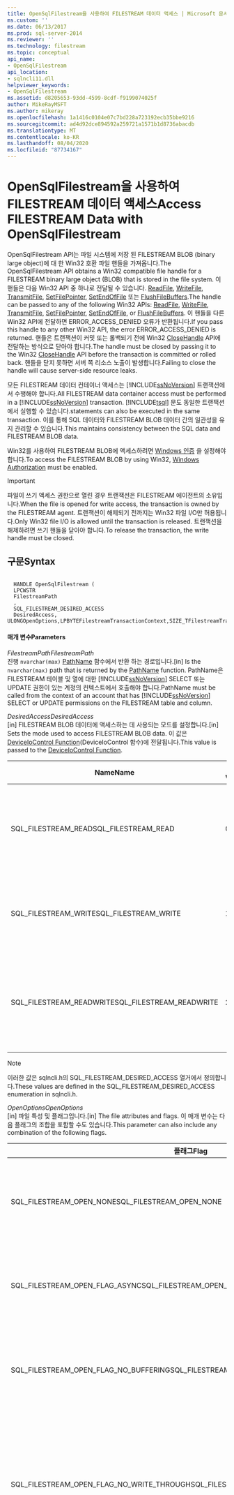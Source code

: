 ```yaml
---
title: OpenSqlFilestream을 사용하여 FILESTREAM 데이터 액세스 | Microsoft 문서
ms.custom: ''
ms.date: 06/13/2017
ms.prod: sql-server-2014
ms.reviewer: ''
ms.technology: filestream
ms.topic: conceptual
api_name:
- OpenSqlFilestream
api_location:
- sqlncli11.dll
helpviewer_keywords:
- OpenSqlFilestream
ms.assetid: d8205653-93dd-4599-8cdf-f9199074025f
author: MikeRayMSFT
ms.author: mikeray
ms.openlocfilehash: 1a1416c0104e07c7bd228a723192ecb35bbe9216
ms.sourcegitcommit: ad4d92dce894592a259721a1571b1d8736abacdb
ms.translationtype: MT
ms.contentlocale: ko-KR
ms.lasthandoff: 08/04/2020
ms.locfileid: "87734167"
---
```

# <a name="access-filestream-data-with-opensqlfilestream"></a><span data-ttu-id="c70cb-102">OpenSqlFilestream을 사용하여 FILESTREAM 데이터 액세스</span><span class="sxs-lookup"><span data-stu-id="c70cb-102">Access FILESTREAM Data with OpenSqlFilestream</span></span>
  <span data-ttu-id="c70cb-103">OpenSqlFilestream API는 파일 시스템에 저장 된 FILESTREAM BLOB (binary large object)에 대 한 Win32 호환 파일 핸들을 가져옵니다.</span><span class="sxs-lookup"><span data-stu-id="c70cb-103">The OpenSqlFilestream API obtains a Win32 compatible file handle for a FILESTREAM binary large object (BLOB) that is stored in the file system.</span></span> <span data-ttu-id="c70cb-104">이 핸들은 다음 Win32 API 중 하나로 전달될 수 있습니다. [ReadFile](https://go.microsoft.com/fwlink/?LinkId=86422), [WriteFile](https://go.microsoft.com/fwlink/?LinkId=86423), [TransmitFile](https://go.microsoft.com/fwlink/?LinkId=86424), [SetFilePointer](https://go.microsoft.com/fwlink/?LinkId=86425), [SetEndOfFile](https://go.microsoft.com/fwlink/?LinkId=86426) 또는 [FlushFileBuffers](https://go.microsoft.com/fwlink/?LinkId=86427).</span><span class="sxs-lookup"><span data-stu-id="c70cb-104">The handle can be passed to any of the following Win32 APIs: [ReadFile](https://go.microsoft.com/fwlink/?LinkId=86422), [WriteFile](https://go.microsoft.com/fwlink/?LinkId=86423), [TransmitFile](https://go.microsoft.com/fwlink/?LinkId=86424), [SetFilePointer](https://go.microsoft.com/fwlink/?LinkId=86425), [SetEndOfFile](https://go.microsoft.com/fwlink/?LinkId=86426), or [FlushFileBuffers](https://go.microsoft.com/fwlink/?LinkId=86427).</span></span> <span data-ttu-id="c70cb-105">이 핸들을 다른 Win32 API에 전달하면 ERROR_ACCESS_DENIED 오류가 반환됩니다.</span><span class="sxs-lookup"><span data-stu-id="c70cb-105">If you pass this handle to any other Win32 API, the error ERROR_ACCESS_DENIED is returned.</span></span> <span data-ttu-id="c70cb-106">핸들은 트랜잭션이 커밋 또는 롤백되기 전에 Win32 [CloseHandle](https://go.microsoft.com/fwlink/?LinkId=86428) API에 전달하는 방식으로 닫아야 합니다.</span><span class="sxs-lookup"><span data-stu-id="c70cb-106">The handle must be closed by passing it to the Win32 [CloseHandle](https://go.microsoft.com/fwlink/?LinkId=86428) API before the transaction is committed or rolled back.</span></span> <span data-ttu-id="c70cb-107">핸들을 닫지 못하면 서버 쪽 리소스 노출이 발생합니다.</span><span class="sxs-lookup"><span data-stu-id="c70cb-107">Failing to close the handle will cause server-side resource leaks.</span></span>  
  
 <span data-ttu-id="c70cb-108">모든 FILESTREAM 데이터 컨테이너 액세스는 [!INCLUDE[ssNoVersion](../../includes/ssnoversion-md.md)] 트랜잭션에서 수행해야 합니다.</span><span class="sxs-lookup"><span data-stu-id="c70cb-108">All FILESTREAM data container access must be performed in a [!INCLUDE[ssNoVersion](../../includes/ssnoversion-md.md)] transaction.</span></span> [!INCLUDE[tsql](../../includes/tsql-md.md)] <span data-ttu-id="c70cb-109">문도 동일한 트랜잭션에서 실행할 수 있습니다.</span><span class="sxs-lookup"><span data-stu-id="c70cb-109">statements can also be executed in the same transaction.</span></span> <span data-ttu-id="c70cb-110">이를 통해 SQL 데이터와 FILESTREAM BLOB 데이터 간의 일관성을 유지 관리할 수 있습니다.</span><span class="sxs-lookup"><span data-stu-id="c70cb-110">This maintains consistency between the SQL data and FILESTREAM BLOB data.</span></span>  
  
 <span data-ttu-id="c70cb-111">Win32를 사용하여 FILESTREAM BLOB에 액세스하려면 [Windows 인증](../security/choose-an-authentication-mode.md) 을 설정해야 합니다.</span><span class="sxs-lookup"><span data-stu-id="c70cb-111">To access the FILESTREAM BLOB by using Win32, [Windows Authorization](../security/choose-an-authentication-mode.md) must be enabled.</span></span>  
  
> [!IMPORTANT]  
>  <span data-ttu-id="c70cb-112">파일이 쓰기 액세스 권한으로 열린 경우 트랜잭션은 FILESTREAM 에이전트의 소유입니다.</span><span class="sxs-lookup"><span data-stu-id="c70cb-112">When the file is opened for write access, the transaction is owned by the FILESTREAM agent.</span></span> <span data-ttu-id="c70cb-113">트랜잭션이 해제되기 전까지는 Win32 파일 I/O만 허용됩니다.</span><span class="sxs-lookup"><span data-stu-id="c70cb-113">Only Win32 file I/O is allowed until the transaction is released.</span></span> <span data-ttu-id="c70cb-114">트랜잭션을 해제하려면 쓰기 핸들을 닫아야 합니다.</span><span class="sxs-lookup"><span data-stu-id="c70cb-114">To release the transaction, the write handle must be closed.</span></span>  
  
## <a name="syntax"></a><span data-ttu-id="c70cb-115">구문</span><span class="sxs-lookup"><span data-stu-id="c70cb-115">Syntax</span></span>  
  
```  
  
  HANDLE OpenSqlFilestream (  
  LPCWSTR  
  FilestreamPath  
  ,  
  SQL_FILESTREAM_DESIRED_ACCESS  
  DesiredAccess,  
ULONGOpenOptions,LPBYTEFilestreamTransactionContext,SIZE_TFilestreamTransactionContextLength,PLARGE_INTEGERAllocationSize);  
```  
  
#### <a name="parameters"></a><span data-ttu-id="c70cb-116">매개 변수</span><span class="sxs-lookup"><span data-stu-id="c70cb-116">Parameters</span></span>  
 <span data-ttu-id="c70cb-117">*FilestreamPath*</span><span class="sxs-lookup"><span data-stu-id="c70cb-117">*FilestreamPath*</span></span>  
 <span data-ttu-id="c70cb-118">진행 `nvarchar(max)` [PathName](/sql/relational-databases/system-functions/pathname-transact-sql) 함수에서 반환 하는 경로입니다.</span><span class="sxs-lookup"><span data-stu-id="c70cb-118">[in] Is the `nvarchar(max)` path that is returned by the [PathName](/sql/relational-databases/system-functions/pathname-transact-sql) function.</span></span> <span data-ttu-id="c70cb-119">PathName은 FILESTREAM 테이블 및 열에 대한 [!INCLUDE[ssNoVersion](../../includes/ssnoversion-md.md)] SELECT 또는 UPDATE 권한이 있는 계정의 컨텍스트에서 호출해야 합니다.</span><span class="sxs-lookup"><span data-stu-id="c70cb-119">PathName must be called from the context of an account that has [!INCLUDE[ssNoVersion](../../includes/ssnoversion-md.md)] SELECT or UPDATE permissions on the FILESTREAM table and column.</span></span>  
  
 <span data-ttu-id="c70cb-120">*DesiredAccess*</span><span class="sxs-lookup"><span data-stu-id="c70cb-120">*DesiredAccess*</span></span>  
 <span data-ttu-id="c70cb-121">[in] FILESTREAM BLOB 데이터에 액세스하는 데 사용되는 모드를 설정합니다.</span><span class="sxs-lookup"><span data-stu-id="c70cb-121">[in] Sets the mode used to access FILESTREAM BLOB data.</span></span> <span data-ttu-id="c70cb-122">이 값은 [DeviceIoControl Function](https://go.microsoft.com/fwlink/?LinkId=105527)(DeviceIoControl 함수)에 전달됩니다.</span><span class="sxs-lookup"><span data-stu-id="c70cb-122">This value is passed to the [DeviceIoControl Function](https://go.microsoft.com/fwlink/?LinkId=105527).</span></span>  
  
|<span data-ttu-id="c70cb-123">Name</span><span class="sxs-lookup"><span data-stu-id="c70cb-123">Name</span></span>|<span data-ttu-id="c70cb-124">값</span><span class="sxs-lookup"><span data-stu-id="c70cb-124">Value</span></span>|<span data-ttu-id="c70cb-125">의미</span><span class="sxs-lookup"><span data-stu-id="c70cb-125">Meaning</span></span>|  
|----------|-----------|-------------|  
|<span data-ttu-id="c70cb-126">SQL_FILESTREAM_READ</span><span class="sxs-lookup"><span data-stu-id="c70cb-126">SQL_FILESTREAM_READ</span></span>|<span data-ttu-id="c70cb-127">0</span><span class="sxs-lookup"><span data-stu-id="c70cb-127">0</span></span>|<span data-ttu-id="c70cb-128">데이터를 파일에서 읽을 수 있습니다.</span><span class="sxs-lookup"><span data-stu-id="c70cb-128">Data can be read from the file.</span></span>|  
|<span data-ttu-id="c70cb-129">SQL_FILESTREAM_WRITE</span><span class="sxs-lookup"><span data-stu-id="c70cb-129">SQL_FILESTREAM_WRITE</span></span>|<span data-ttu-id="c70cb-130">1</span><span class="sxs-lookup"><span data-stu-id="c70cb-130">1</span></span>|<span data-ttu-id="c70cb-131">데이터를 파일에 쓸 수 있습니다.</span><span class="sxs-lookup"><span data-stu-id="c70cb-131">Data can be written to the file.</span></span>|  
|<span data-ttu-id="c70cb-132">SQL_FILESTREAM_READWRITE</span><span class="sxs-lookup"><span data-stu-id="c70cb-132">SQL_FILESTREAM_READWRITE</span></span>|<span data-ttu-id="c70cb-133">2</span><span class="sxs-lookup"><span data-stu-id="c70cb-133">2</span></span>|<span data-ttu-id="c70cb-134">데이터를 파일에서 읽고 쓸 수 있습니다.</span><span class="sxs-lookup"><span data-stu-id="c70cb-134">Data can be read and written from the file.</span></span>|  
  
> [!NOTE]  
>  <span data-ttu-id="c70cb-135">이러한 값은 sqlncli.h의 SQL_FILESTREAM_DESIRED_ACCESS 열거에서 정의합니다.</span><span class="sxs-lookup"><span data-stu-id="c70cb-135">These values are defined in the SQL_FILESTREAM_DESIRED_ACCESS enumeration in sqlncli.h.</span></span>  
  
 <span data-ttu-id="c70cb-136">*OpenOptions*</span><span class="sxs-lookup"><span data-stu-id="c70cb-136">*OpenOptions*</span></span>  
 <span data-ttu-id="c70cb-137">[in] 파일 특성 및 플래그입니다.</span><span class="sxs-lookup"><span data-stu-id="c70cb-137">[in] The file attributes and flags.</span></span> <span data-ttu-id="c70cb-138">이 매개 변수는 다음 플래그의 조합을 포함할 수도 있습니다.</span><span class="sxs-lookup"><span data-stu-id="c70cb-138">This parameter can also include any combination of the following flags.</span></span>  
  
|<span data-ttu-id="c70cb-139">플래그</span><span class="sxs-lookup"><span data-stu-id="c70cb-139">Flag</span></span>|<span data-ttu-id="c70cb-140">값</span><span class="sxs-lookup"><span data-stu-id="c70cb-140">Value</span></span>|<span data-ttu-id="c70cb-141">의미</span><span class="sxs-lookup"><span data-stu-id="c70cb-141">Meaning</span></span>|  
|----------|-----------|-------------|  
|<span data-ttu-id="c70cb-142">SQL_FILESTREAM_OPEN_NONE</span><span class="sxs-lookup"><span data-stu-id="c70cb-142">SQL_FILESTREAM_OPEN_NONE</span></span>|<span data-ttu-id="c70cb-143">0x00000000:</span><span class="sxs-lookup"><span data-stu-id="c70cb-143">0x00000000:</span></span>|<span data-ttu-id="c70cb-144">특별한 옵션 없이 파일을 열거나 만듭니다.</span><span class="sxs-lookup"><span data-stu-id="c70cb-144">The file is being opened or created with no special options.</span></span>|  
|<span data-ttu-id="c70cb-145">SQL_FILESTREAM_OPEN_FLAG_ASYNC</span><span class="sxs-lookup"><span data-stu-id="c70cb-145">SQL_FILESTREAM_OPEN_FLAG_ASYNC</span></span>|<span data-ttu-id="c70cb-146">0x00000001L</span><span class="sxs-lookup"><span data-stu-id="c70cb-146">0x00000001L</span></span>|<span data-ttu-id="c70cb-147">비동기 I/O를 위해 파일을 열거나 만듭니다.</span><span class="sxs-lookup"><span data-stu-id="c70cb-147">The file is being opened or created for asynchronous I/O.</span></span>|  
|<span data-ttu-id="c70cb-148">SQL_FILESTREAM_OPEN_FLAG_NO_BUFFERING</span><span class="sxs-lookup"><span data-stu-id="c70cb-148">SQL_FILESTREAM_OPEN_FLAG_NO_BUFFERING</span></span>|<span data-ttu-id="c70cb-149">0x00000002L</span><span class="sxs-lookup"><span data-stu-id="c70cb-149">0x00000002L</span></span>|<span data-ttu-id="c70cb-150">시스템에서 시스템 캐싱을 사용하지 않고 파일을 엽니다.</span><span class="sxs-lookup"><span data-stu-id="c70cb-150">The system opens the file by using no system caching.</span></span>|  
|<span data-ttu-id="c70cb-151">SQL_FILESTREAM_OPEN_FLAG_NO_WRITE_THROUGH</span><span class="sxs-lookup"><span data-stu-id="c70cb-151">SQL_FILESTREAM_OPEN_FLAG_NO_WRITE_THROUGH</span></span>|<span data-ttu-id="c70cb-152">0x00000004L</span><span class="sxs-lookup"><span data-stu-id="c70cb-152">0x00000004L</span></span>|<span data-ttu-id="c70cb-153">시스템에서 중간 캐시를 통해 쓰지 않습니다.</span><span class="sxs-lookup"><span data-stu-id="c70cb-153">The system does not write through an intermediate cache.</span></span> <span data-ttu-id="c70cb-154">쓰기는 디스크에 바로 적용됩니다.</span><span class="sxs-lookup"><span data-stu-id="c70cb-154">Writes go directly to disk.</span></span>|  
|<span data-ttu-id="c70cb-155">SQL_FILESTREAM_OPEN_FLAG_SEQUENTIAL_SCAN</span><span class="sxs-lookup"><span data-stu-id="c70cb-155">SQL_FILESTREAM_OPEN_FLAG_SEQUENTIAL_SCAN</span></span>|<span data-ttu-id="c70cb-156">0x00000008L</span><span class="sxs-lookup"><span data-stu-id="c70cb-156">0x00000008L</span></span>|<span data-ttu-id="c70cb-157">처음부터 끝까지 순차적으로 파일에 액세스합니다.</span><span class="sxs-lookup"><span data-stu-id="c70cb-157">A file is accessed sequentially from beginning to end.</span></span> <span data-ttu-id="c70cb-158">시스템에서는 이 필드를 힌트로 사용하여 파일 캐싱을 최적화할 수 있습니다.</span><span class="sxs-lookup"><span data-stu-id="c70cb-158">The system can use this as a hint to optimize file caching.</span></span> <span data-ttu-id="c70cb-159">애플리케이션에서 임의 액세스를 위해 파일 포인터를 이동하는 경우 최적 캐싱이 수행되지 않을 수도 있습니다.</span><span class="sxs-lookup"><span data-stu-id="c70cb-159">If an application moves the file pointer for random access, optimal caching may not occur.</span></span>|  
|<span data-ttu-id="c70cb-160">SQL_FILESTREAM_OPEN_FLAG_RANDOM_ACCESS</span><span class="sxs-lookup"><span data-stu-id="c70cb-160">SQL_FILESTREAM_OPEN_FLAG_RANDOM_ACCESS</span></span>|<span data-ttu-id="c70cb-161">0x00000010L</span><span class="sxs-lookup"><span data-stu-id="c70cb-161">0x00000010L</span></span>|<span data-ttu-id="c70cb-162">파일에 임의로 액세스합니다.</span><span class="sxs-lookup"><span data-stu-id="c70cb-162">A file is accessed randomly.</span></span> <span data-ttu-id="c70cb-163">시스템에서는 이 필드를 힌트로 사용하여 파일 캐싱을 최적화할 수 있습니다.</span><span class="sxs-lookup"><span data-stu-id="c70cb-163">The system can use this as a hint to optimize file caching.</span></span>|  
  
 <span data-ttu-id="c70cb-164">*FilestreamTransactionContext*</span><span class="sxs-lookup"><span data-stu-id="c70cb-164">*FilestreamTransactionContext*</span></span>  
 <span data-ttu-id="c70cb-165">[in] [GET_FILESTREAM_TRANSACTION_CONTEXT](/sql/t-sql/functions/get-filestream-transaction-context-transact-sql) 함수에서 반환하는 값입니다.</span><span class="sxs-lookup"><span data-stu-id="c70cb-165">[in] The value that is returned by the [GET_FILESTREAM_TRANSACTION_CONTEXT](/sql/t-sql/functions/get-filestream-transaction-context-transact-sql) function.</span></span>  
  
 <span data-ttu-id="c70cb-166">*FilestreamTransactionContextLength*</span><span class="sxs-lookup"><span data-stu-id="c70cb-166">*FilestreamTransactionContextLength*</span></span>  
 <span data-ttu-id="c70cb-167">[in] GET_FILESTREAM_TRANSACTION_CONTEXT 함수에서 반환하는 `varbinary(max)` 데이터의 바이트 수입니다.</span><span class="sxs-lookup"><span data-stu-id="c70cb-167">[in] Number of bytes in the `varbinary(max)` data that is returned by the GET_FILESTREAM_TRANSACTION_CONTEXT function.</span></span> <span data-ttu-id="c70cb-168">이 함수는 N바이트의 배열을 반환합니다.</span><span class="sxs-lookup"><span data-stu-id="c70cb-168">The function returns an array of N bytes.</span></span> <span data-ttu-id="c70cb-169">N은 함수에 의해 결정되며, 반환되는 바이트 배열의 속성입니다.</span><span class="sxs-lookup"><span data-stu-id="c70cb-169">N is determined by the function and is a property of the byte array that is returned.</span></span>  
  
 <span data-ttu-id="c70cb-170">*AllocationSize*</span><span class="sxs-lookup"><span data-stu-id="c70cb-170">*AllocationSize*</span></span>  
 <span data-ttu-id="c70cb-171">[in] 데이터 파일의 처음 할당 크기(바이트)를 지정합니다.</span><span class="sxs-lookup"><span data-stu-id="c70cb-171">[in] Specifies the initial allocation size of the data file in bytes.</span></span> <span data-ttu-id="c70cb-172">읽기 모드에서는 무시됩니다.</span><span class="sxs-lookup"><span data-stu-id="c70cb-172">It is ignored in read mode.</span></span> <span data-ttu-id="c70cb-173">이 매개 변수는 NULL일 수 있으며, 이 경우 기본 파일 시스템 동작이 사용됩니다.</span><span class="sxs-lookup"><span data-stu-id="c70cb-173">This parameter can be NULL, in which case the default file system behavior is used.</span></span>  
  
## <a name="return-value"></a><span data-ttu-id="c70cb-174">Return Value</span><span class="sxs-lookup"><span data-stu-id="c70cb-174">Return Value</span></span>  
 <span data-ttu-id="c70cb-175">이 함수가 성공적으로 실행되면 지정된 파일에 대해 열린 핸들이 반환되고</span><span class="sxs-lookup"><span data-stu-id="c70cb-175">If the function succeeds, the return value is an open handle to a specified file.</span></span> <span data-ttu-id="c70cb-176">함수가 실패하면 INVALID_HANDLE_VALUE가 반환됩니다.</span><span class="sxs-lookup"><span data-stu-id="c70cb-176">If the function fails, the return value is INVALID_HANDLE_VALUE.</span></span> <span data-ttu-id="c70cb-177">확장 오류 정보를 보려면 GetLastError()를 호출합니다.</span><span class="sxs-lookup"><span data-stu-id="c70cb-177">For extended error information, call GetLastError().</span></span>  
  
## <a name="examples"></a><span data-ttu-id="c70cb-178">예제</span><span class="sxs-lookup"><span data-stu-id="c70cb-178">Examples</span></span>  
 <span data-ttu-id="c70cb-179">다음 예에서는 `OpenSqlFilestream` API를 사용하여 Win32 핸들을 가져오는 방법을 보여 줍니다.</span><span class="sxs-lookup"><span data-stu-id="c70cb-179">The following examples show you how to use the `OpenSqlFilestream` API to obtain a Win32 handle.</span></span>  
  
 [!code-csharp[FILESTREAM#FS_CS_ReadAndWriteBLOB](../../snippets/tsql/SQL15/tsql/filestream/cs/filestream.cs#fs_cs_readandwriteblob)]  
  
 [!code-vb[FILESTREAM#FS_VB_ReadAndWriteBLOB](../../snippets/tsql/SQL15/tsql/filestream/vb/filestream.vb#fs_vb_readandwriteblob)]  
  
 [!code-cpp[FILESTREAM#FS_CPP_WriteBLOB](../../snippets/tsql/SQL15/tsql/filestream/cpp/filestream.cpp#fs_cpp_writeblob)]  
  
## <a name="remarks"></a><span data-ttu-id="c70cb-180">설명</span><span class="sxs-lookup"><span data-stu-id="c70cb-180">Remarks</span></span>  
 <span data-ttu-id="c70cb-181">이 API를 사용하려면 [!INCLUDE[ssNoVersion](../../includes/ssnoversion-md.md)] Native Client를 설치해야 합니다.</span><span class="sxs-lookup"><span data-stu-id="c70cb-181">The [!INCLUDE[ssNoVersion](../../includes/ssnoversion-md.md)] Native Client must be installed to use this API.</span></span> <span data-ttu-id="c70cb-182">[!INCLUDE[ssNoVersion](../../includes/ssnoversion-md.md)] Native Client는 [!INCLUDE[ssNoVersion](../../includes/ssnoversion-md.md)] 또는 [!INCLUDE[ssNoVersion](../../includes/ssnoversion-md.md)] 클라이언트 도구와 함께 설치됩니다.</span><span class="sxs-lookup"><span data-stu-id="c70cb-182">The [!INCLUDE[ssNoVersion](../../includes/ssnoversion-md.md)] Native Client is installed with [!INCLUDE[ssNoVersion](../../includes/ssnoversion-md.md)] or [!INCLUDE[ssNoVersion](../../includes/ssnoversion-md.md)] client tools.</span></span> <span data-ttu-id="c70cb-183">자세한 내용은 [Installing SQL Server Native Client](../native-client/applications/installing-sql-server-native-client.md)(SQL Server Native Client 설치)를 참조하세요.</span><span class="sxs-lookup"><span data-stu-id="c70cb-183">For more information, see [Installing SQL Server Native Client](../native-client/applications/installing-sql-server-native-client.md).</span></span>  
  
## <a name="see-also"></a><span data-ttu-id="c70cb-184">참고 항목</span><span class="sxs-lookup"><span data-stu-id="c70cb-184">See Also</span></span>  
 <span data-ttu-id="c70cb-185">[Binary Large Object &#40;Blob&#41; 데이터 &#40;SQL Server&#41;](binary-large-object-blob-data-sql-server.md) </span><span class="sxs-lookup"><span data-stu-id="c70cb-185">[Binary Large Object &#40;Blob&#41; Data &#40;SQL Server&#41;](binary-large-object-blob-data-sql-server.md) </span></span>  
 <span data-ttu-id="c70cb-186">[FILESTREAM 데이터 부분 업데이트](make-partial-updates-to-filestream-data.md) </span><span class="sxs-lookup"><span data-stu-id="c70cb-186">[Make Partial Updates to FILESTREAM Data](make-partial-updates-to-filestream-data.md) </span></span>  
 [<span data-ttu-id="c70cb-187">FILESTREAM 애플리케이션에서 데이터베이스 작업과의 충돌 방지</span><span class="sxs-lookup"><span data-stu-id="c70cb-187">Avoid Conflicts with Database Operations in FILESTREAM Applications</span></span>](avoid-conflicts-with-database-operations-in-filestream-applications.md)  
  
  
